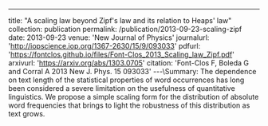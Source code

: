 ---
title: "A scaling law beyond Zipf's law and its relation to Heaps' law"
collection: publication
permalink: /publication/2013-09-23-scaling-zipf
date: 2013-09-23
venue: 'New Journal of Physics'
journalurl: 'http://iopscience.iop.org/1367-2630/15/9/093033'
pdfurl: 'https://fontclos.github.io/files/Font-Clos_2013_Scaling_law_Zipf.pdf'
arxivurl: 'https://arxiv.org/abs/1303.0705'
citation: 'Font-Clos F, Boleda G and Corral A 2013 New J. Phys. 15 093033'
---\Summary: The dependence on text length of the statistical properties of word occurrences has long been considered a severe limitation on the usefulness of quantitative linguistics. We propose a simple scaling form for the distribution of absolute word frequencies that brings to light the robustness of this distribution as text grows. 
